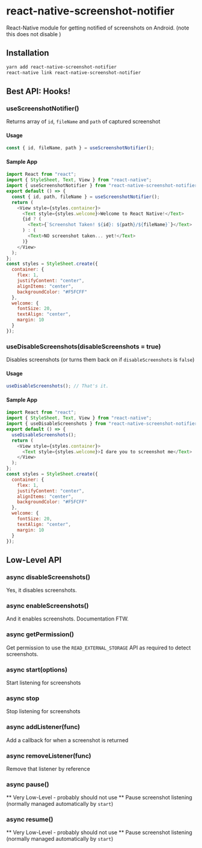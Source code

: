 # react-native-screenshot-notifier

React-Native module for getting notified of screenshots on Android. (note this does not disable )

## Installation

```bash
yarn add react-native-screenshot-notifier
react-native link react-native-screenshot-notifier
```

## Best API: Hooks!

### useScreenshotNotifier()

Returns array of `id`, `fileName` and `path` of captured screenshot

#### Usage

```js
const { id, fileName, path } = useScreenshotNotifier();
```

#### Sample App

```js
import React from "react";
import { StyleSheet, Text, View } from "react-native";
import { useScreenshotNotifier } from "react-native-screenshot-notifier";
export default () => {
  const { id, path, fileName } = useScreenshotNotifier();
  return (
    <View style={styles.container}>
      <Text style={styles.welcome}>Welcome to React Native!</Text>
      {id ? (
        <Text>{`Screenshot Taken! ${id}: ${path}/${fileName}`}</Text>
      ) : (
        <Text>NO screenshot taken... yet!</Text>
      )}
    </View>
  );
};
const styles = StyleSheet.create({
  container: {
    flex: 1,
    justifyContent: "center",
    alignItems: "center",
    backgroundColor: "#F5FCFF"
  },
  welcome: {
    fontSize: 20,
    textAlign: "center",
    margin: 10
  }
});
```

### useDisableScreenshots(disableScreenshots = true)

Disables screenshots (or turns them back on if `disableScreenshots` is `false`)

#### Usage

```js
useDisableScreenshots(); // That's it.
```

#### Sample App

```js
import React from "react";
import { StyleSheet, Text, View } from "react-native";
import { useDisableScreenshots } from "react-native-screenshot-notifier";
export default () => {
  useDisableScreenshots();
  return (
    <View style={styles.container}>
      <Text style={styles.welcome}>I dare you to screenshot me</Text>
    </View>
  );
};
const styles = StyleSheet.create({
  container: {
    flex: 1,
    justifyContent: "center",
    alignItems: "center",
    backgroundColor: "#F5FCFF"
  },
  welcome: {
    fontSize: 20,
    textAlign: "center",
    margin: 10
  }
});
```

## Low-Level API

### async disableScreenshots()

Yes, it disables screenshots.

### async enableScreenshots()

And it enables screenshots. Documentation FTW.

### async getPermission()

Get permission to use the `READ_EXTERNAL_STORAGE` API as required to detect screenshots.

### async start(options)

Start listening for screenshots

### async stop

Stop listening for screenshots

### async addListener(func)

Add a callback for when a screenshot is returned

### async removeListener(func)

Remove that listener by reference

### async pause()

** Very Low-Level - probably should not use **
Pause screenshot listening (normally managed automatically by `start`)

### async resume()

** Very Low-Level - probably should not use **
Pause screenshot listening (normally managed automatically by `start`)
